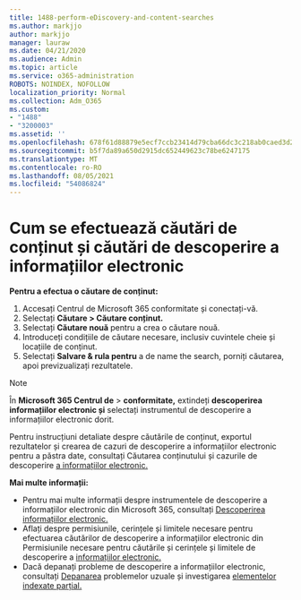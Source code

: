 ```yaml
---
title: 1488-perform-eDiscovery-and-content-searches
ms.author: markjjo
author: markjjo
manager: lauraw
ms.date: 04/21/2020
ms.audience: Admin
ms.topic: article
ms.service: o365-administration
ROBOTS: NOINDEX, NOFOLLOW
localization_priority: Normal
ms.collection: Adm_O365
ms.custom:
- "1488"
- "3200003"
ms.assetid: ''
ms.openlocfilehash: 678f61d88879e5ecf7ccb23414d79cba66dc3c218ab0caed3d2957d863e0596b
ms.sourcegitcommit: b5f7da89a650d2915dc652449623c78be6247175
ms.translationtype: MT
ms.contentlocale: ro-RO
ms.lasthandoff: 08/05/2021
ms.locfileid: "54086824"
---
```

# <a name="how-to-perform-content-searches-and-ediscovery-searches"></a>Cum se efectuează căutări de conținut și căutări de descoperire a informațiilor electronic

**Pentru a efectua o căutare de conținut:**

1. Accesați Centrul de Microsoft 365 conformitate și conectați-vă.
2. Selectați **Căutare > Căutare conținut.**
3. Selectați **Căutare nouă** pentru a crea o căutare nouă.
4. Introduceți condițiile de căutare necesare, inclusiv cuvintele cheie și locațiile de conținut.
5. Selectați **Salvare & rula pentru** a de name the search, porniți căutarea, apoi previzualizați rezultatele.

> [!NOTE]
> În **Microsoft 365 Centrul de**  >  **conformitate,** extindeți **descoperirea informațiilor electronic și** selectați instrumentul de descoperire a informațiilor electronic dorit.

Pentru instrucțiuni detaliate despre căutările de conținut, exportul rezultatelor și [](/microsoft-365/compliance/content-search) crearea de cazuri de descoperire a informațiilor electronic pentru a păstra date, consultați Căutarea conținutului și cazurile de descoperire [a informațiilor electronic.](/microsoft-365/compliance/ediscovery-cases)

**Mai multe informații:**

- Pentru mai multe informații despre instrumentele de descoperire a informațiilor electronic din Microsoft 365, consultați [Descoperirea informațiilor electronic.](/microsoft-365/compliance/ediscovery)
- Aflați despre permisiunile, cerințele și limitele necesare [](/microsoft-365/compliance/assign-ediscovery-permissions) pentru efectuarea căutărilor de descoperire a informațiilor electronic din Permisiunile necesare pentru căutările și cerințele și limitele de descoperire a [informațiilor electronic.](/microsoft-365/compliance/limits-for-content-search)
- Dacă depanați probleme de descoperire a informațiilor electronic, consultați [Depanarea](/microsoft-365/compliance/ediscovery-troubleshooting-common-issues) problemelor uzuale și investigarea [elementelor indexate parțial.](/microsoft-365/compliance/investigating-partially-indexed-items-in-ediscovery)
